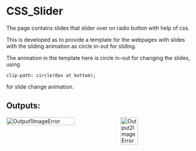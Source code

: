# CSS_Slider
The page contains slides that slider over on radio button with help of css.

This is developed as to provide a template for the webpages with slides with the sliding animation
as circle in-out for sliding.

The animation in the template here is circle in-out for changing the slides,
using
<pre><code>clip-path: circle(0px at bottom);</code></pre>
for slide change animation.

## Outputs:
<div style="display:flex;">
  
<img src="https://user-images.githubusercontent.com/58340159/118222140-a91bc780-b49c-11eb-9ec2-1657d00cf4aa.png" width="60%" height="auto" alt="Output1ImageError">
<img src="https://user-images.githubusercontent.com/58340159/118222142-a9b45e00-b49c-11eb-869f-971dd0266de8.png" width="30%" height="auto" alt="Output2ImageError">

</div>
